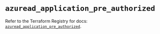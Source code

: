 # `azuread_application_pre_authorized`

Refer to the Terraform Registry for docs: [`azuread_application_pre_authorized`](https://registry.terraform.io/providers/hashicorp/azuread/3.6.0/docs/resources/application_pre_authorized).

